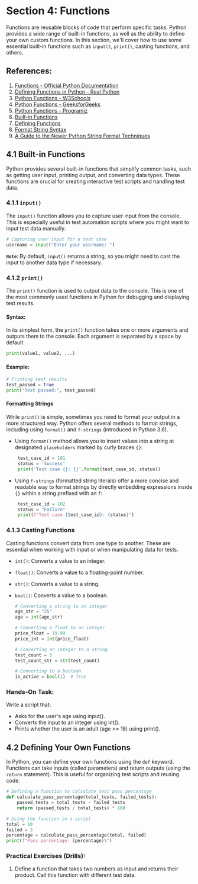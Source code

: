 # Section 4: Functions

Functions are reusable blocks of code that perform specific tasks. Python provides a wide range of built-in functions, as well as the ability to define your own custom functions. In this section, we'll cover how to use some essential built-in functions such as `input()`, `print()`, casting functions, and others.


## References:

1. [Functions - Official Python Documentation](https://docs.python.org/3/tutorial/controlflow.html#defining-functions)
2. [Defining Functions in Python - Real Python](https://realpython.com/defining-functions-in-python/)
3. [Python Functions - W3Schools](https://www.w3schools.com/python/python_functions.asp)
4. [Python Functions - GeeksforGeeks](https://www.geeksforgeeks.org/python-functions/)
5. [Python Functions - Programiz](https://www.programiz.com/python-programming/function)
6. [Built-in Functions](https://docs.python.org/3/library/functions.html)
7. [Defining Functions](https://docs.python.org/3/tutorial/controlflow.html#defining-functions)
8. [Format String Syntax](https://docs.python.org/3/library/string.html#formatstrings)
9. [A Guide to the Newer Python String Format Techniques](https://realpython.com/python-formatted-output/)


## 4.1 Built-in Functions

Python provides several built-in functions that simplify common tasks, such as getting user input, printing output, and converting data types. These functions are crucial for creating interactive test scripts and handling test data.


### 4.1.1 `input()`

The `input()` function allows you to capture user input from the console. This is especially useful in test automation scripts where you might want to input test data manually.

   ```python
   # Capturing user input for a test case
   username = input("Enter your username: ")
   ```

**`Note`**: By default, `input()` returns a string, so you might need to cast the input to another data type if necessary.


### 4.1.2 `print()`

The `print()` function is used to output data to the console. This is one of the most commonly used functions in Python for debugging and displaying test results.


#### Syntax:

In its simplest form, the `print()` function takes one or more arguments and outputs them to the console. Each argument is separated by a space by default

  ````python
  print(value1, value2, ...)
  ````

#### Example:

   ```python
   # Printing test results
   test_passed = True
   print("Test passed:", test_passed)
   ```

#### Formatting Strings

While `print()` is simple, sometimes you need to format your output in a more structured way. Python offers several methods to format strings, including using `format()` and `f-strings` (introduced in Python 3.6).

- Using `format()` method allows you to insert values into a string at designated `placeholders` marked by curly braces `{}`:

  ```python
   test_case_id = 101
   status = 'Success'
   print('Test case {}: {}'.format(test_case_id, status))
   ```

- Using `f-strings` (formatted string literals) offer a more concise and readable way to format strings by directly embedding expressions inside `{}` within a string prefixed with an `f`:

  ```python
   test_case_id = 102
   status = "Failure"
   print(f"Test case {test_case_id}: {status}")
   ```


### 4.1.3 Casting Functions

Casting functions convert data from one type to another. These are essential when working with input or when manipulating data for tests.
- `int()`: Converts a value to an integer.
- `float()`: Converts a value to a floating-point number.
- `str()`: Converts a value to a string.
- `bool()`: Converts a value to a boolean.

   ```python
   # Converting a string to an integer
   age_str = "25"
   age = int(age_str)

   # Converting a float to an integer
   price_float = 19.99
   price_int = int(price_float)

   # Converting an integer to a string
   test_count = 5
   test_count_str = str(test_count)

   # Converting to a boolean
   is_active = bool(1)  # True
   ```


### Hands-On Task:

Write a script that:
- Asks for the user's age using input().
- Converts the input to an integer using int().
- Prints whether the user is an adult (age >= 18) using print().


## 4.2 Defining Your Own Functions

In Python, you can define your own functions using the `def` keyword. Functions can take inputs (called parameters) and return outputs (using the `return` statement). This is useful for organizing test scripts and reusing code.

   ```python
   # Defining a function to calculate test pass percentage
   def calculate_pass_percentage(total_tests, failed_tests):
       passed_tests = total_tests - failed_tests
       return (passed_tests / total_tests) * 100

   # Using the function in a script
   total = 10
   failed = 2
   percentage = calculate_pass_percentage(total, failed)
   print(f"Pass percentage: {percentage}%")
   ```


### Practical Exercises (Drills):

1. Define a function that takes two numbers as input and returns their product. Call this function with different test data.
